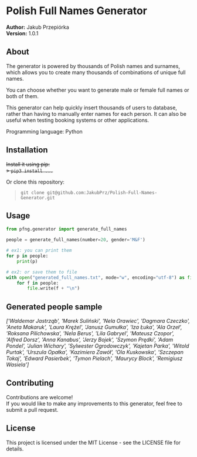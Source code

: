 # Polish Full Names Generator
**Author:** Jakub Przepiórka \
**Version:** 1.0.1

## About
The generator is powered by thousands of Polish names and surnames, which allows you to create many thousands of combinations of unique full names.

You can choose whether you want to generate male or female full names or both of them.

This generator can help quickly insert thousands of users to database, rather than having to manually enter names for each person. It can also be useful when testing booking systems or other applications.

Programming language: Python

## Installation
~~Install it using pip:~~ \
~~> `pip3 install ...`~~

Or clone this repository:
> `git clone git@github.com:JakubPrz/Polish-Full-Names-Generator.git`

## Usage
```python
from pfng.generator import generate_full_names

people = generate_full_names(number=20, gender='M&F')

# ex1: you can print them
for p in people:
    print(p)

# ex2: or save them to file
with open("generated_full_names.txt", mode="w", encoding="utf-8") as file:
    for f in people:
        file.write(f + "\n")
```

## Generated people sample
*['Waldemar Jastrząb', 'Marek Suliński', 'Nela Orawiec', 'Dagmara Czeczko', 'Aneta Makaruk', 'Laura Krężel', 'Janusz Gumułka', 'Iza Łuka', 'Ala Orzeł', 'Roksana Pilichowska', 'Nela Berus', 'Lila Gabryel', 'Mateusz Czopor', 'Alfred Dorsz', 'Anna Kanabus', 'Jerzy Bojek', 'Szymon Prędki', 'Adam Pondel', 'Julian Wichary', 'Sylwester Ogrodowczyk', 'Kajetan Parka', 'Witold Purtak', 'Urszula Opałka', 'Kazimiera Zawół', 'Ola Kuskowska', 'Szczepan Tokaj', 'Edward Pasierbek', 'Tymon Pielach', 'Maurycy Block', 'Remigiusz Wasiela']*

## Contributing
Contributions are welcome! \
If you would like to make any improvements to this generator, feel free to submit a pull request.

## License
This project is licensed under the MIT License - see the LICENSE file for details.